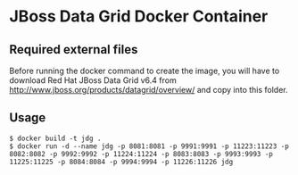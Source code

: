 # JBoss Data Grid Docker Container

## Required external files
Before running the docker command to create the image, you will have to download Red Hat JBoss Data Grid v6.4 from http://www.jboss.org/products/datagrid/overview/ and copy into this folder.

## Usage
```
$ docker build -t jdg .
$ docker run -d --name jdg -p 8081:8081 -p 9991:9991 -p 11223:11223 -p 8082:8082 -p 9992:9992 -p 11224:11224 -p 8083:8083 -p 9993:9993 -p 11225:11225 -p 8084:8084 -p 9994:9994 -p 11226:11226 jdg
```
